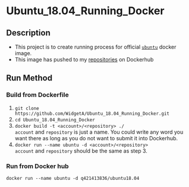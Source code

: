 # Ubuntu_18.04_Running_Docker

## Description
- This project is to create running process for official [`ubuntu`](https://hub.docker.com/_/ubuntu "Ubuntu18.04") docker image.
- This image has pushed to my [repositories](https://hub.docker.com/r/q421413836/ubuntu18.04 "Dockerhub") on Dockerhub

## Run Method
### Build from Dockerfile
1. `git clone https://github.com/WidgetA/Ubuntu_18.04_Running_Docker.git`
2. `cd Ubuntu_18.04_Running_Docker`
3. `docker build -t <account>/<repository> ./`  
`account` and `repository` is just a name. You could write any word you want there as long as you do not want to submit it into Dockerhub.
4. `docker run --name ubuntu -d <account>/<repository>`  
`account` and `repository` should be the same as step 3.

### Run from Docker hub
`docker run --name ubuntu -d q421413836/ubuntu18.04`

